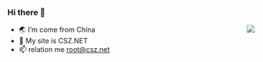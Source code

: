 ### Hi there 👋


<img align="right" src="https://github-readme-stats-tau-one-46.vercel.app/api/top-langs/?username=csznet&layout=compact&bg_color=fff0&langs_count=8&exclude_repo=github-readme-stats,hugo-blog,frp"/>

-   🌏 I’m come from China
-   📝 My site is CSZ.NET
-   📫 relation me root@csz.net
